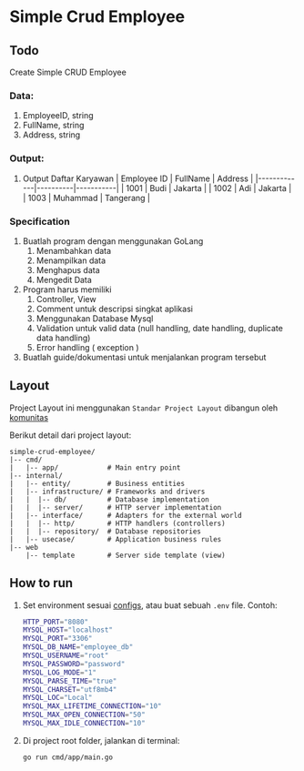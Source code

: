 # Simple Crud Employee

## Todo
Create Simple CRUD Employee 

### Data:
1. EmployeeID, string
2. FullName, string
3. Address, string

### Output:
1. Output Daftar Karyawan
    | Employee ID | FullName | Address   |
    |-------------|----------|-----------|
    | 1001        | Budi     | Jakarta   |
    | 1002        | Adi      | Jakarta   |
    | 1003        | Muhammad | Tangerang |

### Specification
1. Buatlah program dengan menggunakan GoLang 
    1. Menambahkan data 
    2. Menampilkan data 
    3. Menghapus data 
    4. Mengedit Data
2. Program harus memiliki
    1. Controller, View
    2. Comment untuk descripsi singkat aplikasi
    3. Menggunakan Database Mysql
    4. Validation untuk valid data (null handling, date handling, duplicate data handling)
    5. Error handling ( exception )
3. Buatlah guide/dokumentasi untuk menjalankan program tersebut

## Layout
Project Layout ini menggunakan `Standar Project Layout` dibangun oleh [komunitas](https://github.com/golang-standards/project-layout)

Berikut detail dari project layout:
```
simple-crud-employee/
|-- cmd/
|   |-- app/            # Main entry point 
|-- internal/
|   |-- entity/         # Business entities
|   |-- infrastructure/ # Frameworks and drivers
|   |  |-- db/          # Database implementation
|   |  |-- server/      # HTTP server implementation
|   |-- interface/      # Adapters for the external world
|   |  |-- http/        # HTTP handlers (controllers)
|   |  |-- repository/  # Database repositories
|   |-- usecase/        # Application business rules
|-- web
    |-- template        # Server side template (view)
```

## How to run
1. Set environment sesuai [configs](configs/), atau buat sebuah `.env` file. Contoh:
    ```bash
    HTTP_PORT="8080"
    MYSQL_HOST="localhost"
    MYSQL_PORT="3306"
    MYSQL_DB_NAME="employee_db"
    MYSQL_USERNAME="root"
    MYSQL_PASSWORD="password"
    MYSQL_LOG_MODE="1"
    MYSQL_PARSE_TIME="true"
    MYSQL_CHARSET="utf8mb4"
    MYSQL_LOC="Local"
    MYSQL_MAX_LIFETIME_CONNECTION="10"
    MYSQL_MAX_OPEN_CONNECTION="50"
    MYSQL_MAX_IDLE_CONNECTION="10"
    ```
2. Di project root folder, jalankan di terminal:
    ```bash
    go run cmd/app/main.go 
    ```